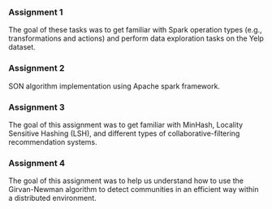 <H3>Assignment 1</H3>
The goal of these tasks was to get familiar with Spark operation types (e.g., transformations and actions) and perform data exploration tasks on the Yelp dataset.

<H3>Assignment 2</H3>
SON algorithm implementation using Apache spark framework.

<H3>Assignment 3</H3>
The goal of this assignment was to get familiar with MinHash, Locality Sensitive Hashing (LSH), and different types of collaborative-filtering recommendation systems.

<H3>Assignment 4</H3>
The goal of this assignment was to help us understand how to use the Girvan-Newman algorithm to detect communities in an efficient way within a distributed environment.
